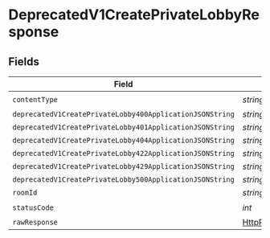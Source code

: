 # DeprecatedV1CreatePrivateLobbyResponse


## Fields

| Field                                                                                                                | Type                                                                                                                 | Required                                                                                                             | Description                                                                                                          |
| -------------------------------------------------------------------------------------------------------------------- | -------------------------------------------------------------------------------------------------------------------- | -------------------------------------------------------------------------------------------------------------------- | -------------------------------------------------------------------------------------------------------------------- |
| `contentType`                                                                                                        | *string*                                                                                                             | :heavy_check_mark:                                                                                                   | N/A                                                                                                                  |
| `deprecatedV1CreatePrivateLobby400ApplicationJSONString`                                                             | *string*                                                                                                             | :heavy_minus_sign:                                                                                                   | N/A                                                                                                                  |
| `deprecatedV1CreatePrivateLobby401ApplicationJSONString`                                                             | *string*                                                                                                             | :heavy_minus_sign:                                                                                                   | N/A                                                                                                                  |
| `deprecatedV1CreatePrivateLobby404ApplicationJSONString`                                                             | *string*                                                                                                             | :heavy_minus_sign:                                                                                                   | N/A                                                                                                                  |
| `deprecatedV1CreatePrivateLobby422ApplicationJSONString`                                                             | *string*                                                                                                             | :heavy_minus_sign:                                                                                                   | N/A                                                                                                                  |
| `deprecatedV1CreatePrivateLobby429ApplicationJSONString`                                                             | *string*                                                                                                             | :heavy_minus_sign:                                                                                                   | N/A                                                                                                                  |
| `deprecatedV1CreatePrivateLobby500ApplicationJSONString`                                                             | *string*                                                                                                             | :heavy_minus_sign:                                                                                                   | N/A                                                                                                                  |
| `roomId`                                                                                                             | *string*                                                                                                             | :heavy_minus_sign:                                                                                                   | Ok                                                                                                                   |
| `statusCode`                                                                                                         | *int*                                                                                                                | :heavy_check_mark:                                                                                                   | N/A                                                                                                                  |
| `rawResponse`                                                                                                        | [HttpResponseMessage](https://learn.microsoft.com/en-us/dotnet/api/system.net.http.httpresponsemessage?view=net-5.0) | :heavy_minus_sign:                                                                                                   | N/A                                                                                                                  |